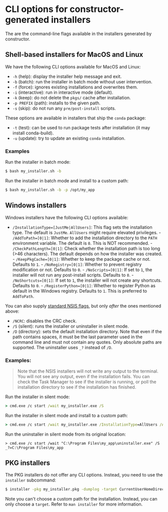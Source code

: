 # CLI options for constructor-generated installers

The are the command-line flags available in the installers generated by constructor.

## Shell-based installers for MacOS and Linux

We have the following CLI options available for MacOS and Linux:

- `-h` (help): display the installer help message and exit.
- `-b` (batch): run the installer in batch mode without user intervention.
- `-f` (force): ignores existing installations and overwrites them.
- `-i` (interactive): run in interactive mode (default).
- `-k` (keep): do not delete the `pkgs/` cache after installation.
- `-p PREFIX` (path): installs to the given path.
- `-s` (skip): do not run any `pre/post-install` scripts.

These options are available in installers that ship the `conda` package:

- `-t` (test): can be used to run package tests after installation (it may install conda-build).
- `-u` (update): try to update an existing `conda` installation.

### Examples

Run the installer in batch mode:

```bash
$ bash my_installer.sh -b
```
Run the installer in batch mode and install to a custom path:

```bash
$ bash my_installer.sh -b -p /opt/my_app
```


## Windows installers

Windows installers have the following CLI options available:

- `/InstallationType=[JustMe|AllUsers]`: This flag sets the installation type. The default is
`JustMe`. `AllUsers` might require elevated privileges. - `/AddToPath=[0|1]`: Whether to add the
installation directory to the `PATH` environment variable. The default is `0`. This is NOT
recommended. - `/CheckPathLength=[0|1]`: Check whether the installation path is too long (>46
characters). The default depends on how the installer was created. - `/KeepPkgCache=[0|1]`: Whether
to keep the package cache or not. Defaults to `1`. - `/NoRegistry=[0|1]`: Whether to prevent
registry modification or not. Defaults to `0`. - `/NoScripts=[0|1]`: If set to `1`, the installer
will not run any post-install scripts. Defaults to `0`. - `/NoShortcuts=[0|1]`: If set to `1`, the
installer will not create any shortcuts. Defaults to `0`. - `/RegisterPython=[0|1]`: Whether to
register Python as default in the Windows registry. Defaults to `1`. This is preferred to
`AddToPath`.

You can also supply [standard NSIS flags](https://nsis.sourceforge.io/Docs/Chapter3.html#installerusage), but only _after_ the ones mentioned above:

- `/NCRC`: disables the CRC check.
- `/S` (silent): runs the installer or uninstaller in silent mode.
- `/D` (directory): sets the default installation directory. Note that even if the path contains
  spaces, it must be the last parameter used in the command line and must not contain any quotes.
  Only absolute paths are supported. The uninstaller uses `_?` instead of `/D`.

### Examples:

> Note that the NSIS installers will not write any output to the terminal. You will not see any
> output, even if the installation fails. You can check the Task Manager to see if the installer is
> running, or poll the installation directory to see if the installation has finished.

Run the installer in silent mode:

```cmd
> cmd.exe /c start /wait my_installer.exe /S
```

Run the installer in silent mode and install to a custom path:

```cmd
> cmd.exe /c start /wait my_installer.exe /InstallationType=AllUsers /AddToPath=1 /S /D=C:\Program Files\my_app
```

Run the uninstaller in silent mode from its original location:

```
> cmd.exe /c start /wait "C:\Program Files\my_app\uninstaller.exe" /S _?=C:\Program Files\my_app
```

## PKG installers

The PKG installers do not offer any CLI options. Instead, you need to use the `installer`
subcommand:

```bash
$ installer -pkg my_installer.pkg -dumplog -target CurrentUserHomeDirectory
```

Note you can't choose a custom path for the installation. Instead, you can only choose a `target`.
Refer to `man installer` for more information.
